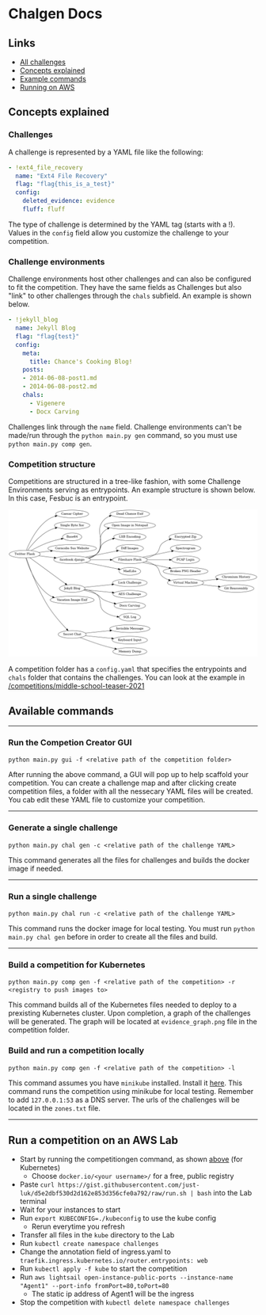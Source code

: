 Chalgen Docs
==============
## Links
  - [All challenges](chal_types/README.md)
  - [Concepts explained](README.md#concepts-explained)
  - [Example commands](README.md#available-commands)
  - [Running on AWS](README.md#run-a-competition-on-an-aws-lab)

## Concepts explained

### Challenges
A challenge is represented by a YAML file like the following:

```yaml
- !ext4_file_recovery
  name: "Ext4 File Recovery"
  flag: "flag{this_is_a_test}"
  config:
    deleted_evidence: evidence
    fluff: fluff
```

The type of challenge is determined by the YAML tag (starts with a !). Values in the `config` field allow you customize the challenge to your competition.

### Challenge environments
Challenge environments host other challenges and can also be configured to fit the competition. They have the same fields as Challenges but also "link" to other challenges through the `chals` subfield. An example is shown below.

```yaml
- !jekyll_blog
  name: Jekyll Blog
  flag: "flag{test}"
  config:
    meta:
      title: Chance's Cooking Blog!
    posts:
    - 2014-06-08-post1.md
    - 2014-06-08-post2.md
    chals:
      - Vigenere
      - Docx Carving
```

Challenges link through the `name` field. Challenge environments can't be made/run through the `python main.py gen` command, so you must use `python main.py comp gen`. 

### Competition structure
Competitions are structured in a tree-like fashion, with some Challenge Environments serving as entrypoints. An example structure is shown below. In this case, Fesbuc is an entrypoint.

![image](../competitions/mcpshsf-2023/evidence_graph.png)

A competition folder has a `config.yaml` that specifies the entrypoints and `chals` folder that contains the challenges. You can look at the example in [/competitions/middle-school-teaser-2021](/competitions/middle-school-teaser-2021/)

## Available commands
***
### Run the Competion Creator GUI

```shell
python main.py gui -f <relative path of the competition folder>
```

After running the above command, a GUI will pop up to help scaffold your competition. You can create a challenge map and after clicking 
create competition files, a folder with all the nessecary YAML files will be created. You cab edit these YAML file to customize your competition.
***
### Generate a single challenge

```shell
python main.py chal gen -c <relative path of the challenge YAML>
```

This command generates all the files for challenges and builds the docker image if needed.
***
### Run a single challenge

```shell
python main.py chal run -c <relative path of the challenge YAML>
```

This command runs the docker image for local testing. You must run `python main.py chal gen` before in order to create all the files and build.
***
### Build a competition for Kubernetes

```shell
python main.py comp gen -f <relative path of the competition> -r <registry to push images to>
```

This command builds all of the Kubernetes files needed to deploy to a prexisting Kubernetes cluster. Upon completion, a graph of the challenges will be generated. The graph will be located at `evidence_graph.png` file in the competition folder.

### Build and run a competition locally

```shell
python main.py comp gen -f <relative path of the competition> -l
```

This command assumes you have `minikube` installed. Install it [here](https://minikube.sigs.k8s.io/docs/start/). This command runs the competition using minikube for local testing. Remember to add `127.0.0.1:53` as a DNS server. The urls of the challenges will be located in the `zones.txt` file.
***

## Run a competition on an AWS Lab

 - Start by running the competitiongen command, as shown [above](README.md#build-a-competition-for-kubernetes) (for Kubernetes)
    - Choose `docker.io/<your username>/` for a free, public registry
 - Paste `curl https://gist.githubusercontent.com/just-luk/d5e2dbf530d2d162e853d356cfe0a792/raw/run.sh | bash` into the Lab terminal
 - Wait for your instances to start
 - Run `export KUBECONFIG=./kubeconfig` to use the kube config
    - Rerun everytime you refresh
 - Transfer all files in the `kube` directory to the Lab
 - Run `kubectl create namespace challenges`
 - Change the annotation field of ingress.yaml to `traefik.ingress.kubernetes.io/router.entrypoints: web`
 - Run `kubectl apply -f kube` to start the competition
 - Run `aws lightsail open-instance-public-ports --instance-name "Agent1" --port-info fromPort=80,toPort=80`
    - The static ip address of Agent1 will be the ingress
 - Stop the competition with `kubectl delete namespace challenges`

